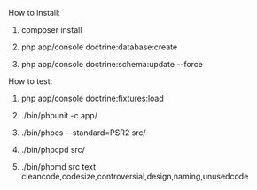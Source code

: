 How to install:

1. composer install

2. php app/console doctrine:database:create

3. php app/console doctrine:schema:update --force

How to test:

1. php app/console doctrine:fixtures:load

2. ./bin/phpunit -c app/

3. ./bin/phpcs --standard=PSR2 src/

4. ./bin/phpcpd src/

5. ./bin/phpmd src text cleancode,codesize,controversial,design,naming,unusedcode